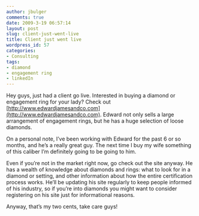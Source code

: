 ```yaml
---
author: jbulger
comments: true
date: 2009-3-19 06:57:14
layout: post
slug: client-just-went-live
title: Client just went live
wordpress_id: 57
categories:
- Consulting
tags:
- diamond
- engagement ring
- linkedIn
---
```


Hey guys, just had a client go live. Interested in buying a diamond or engagement ring for your lady? Check out [http://www.edwardjamesandco.com](http://www.edwardjamesandco.com). Edward not only sells a large arrangement of engagement rings, but he has a huge selection of loose diamonds.

 

On a personal note, I’ve been working with Edward for the past 6 or so months, and he’s a really great guy. The next time I buy my wife something of this caliber I’m definitely going to be going to him.

 

Even if you’re not in the market right now, go check out the site anyway. He has a wealth of knowledge about diamonds and rings: what to look for in a diamond or setting, and other information about how the entire certification process works. He’ll be updating his site regularly to keep people informed of his industry, so if you’re into diamonds you might want to consider registering on his site just for informational reasons.

 

Anyway, that’s my two cents, take care guys!
